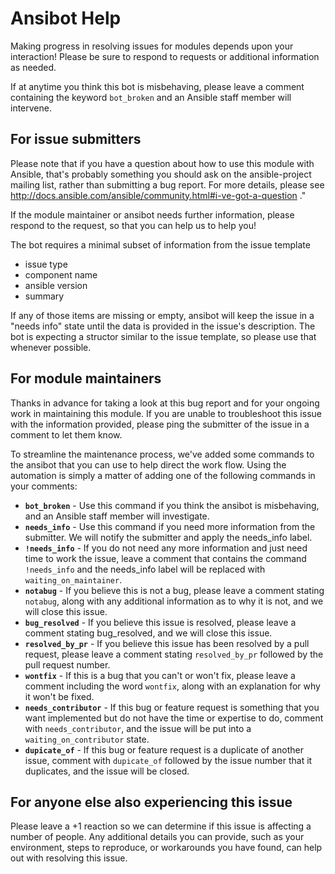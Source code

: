 
# Ansibot Help

Making progress in resolving issues for modules depends upon your interaction! Please be sure to respond to requests or additional information as needed.

If at anytime you think this bot is misbehaving, please leave a comment containing the keyword `bot_broken` and an Ansible staff member will intervene.

## For issue submitters
Please note that if you have a question about how to use this module with Ansible, that's probably something you should ask on the ansible-project mailing list, rather than submitting a bug report. For more details, please see http://docs.ansible.com/ansible/community.html#i-ve-got-a-question ."

If the module maintainer or ansibot needs further information, please respond to the request, so that you can help us to help you! 

The bot requires a minimal subset of information from the issue template 
* issue type
* component name
* ansible version
* summary

If any of those items are missing or empty, ansibot will keep the issue in a "needs info" state until the data is provided in the issue's description. The bot is expecting a structor similar to the issue template, so please use that whenever possible.


## For module maintainers
Thanks in advance for taking a look at this bug report and for your ongoing work in maintaining this module. If you are unable to troubleshoot this issue with the information provided, please ping the submitter of the issue in a comment to let them know. 

To streamline the maintenance process, we've added some commands to the ansibot that you can use to help direct the work flow. Using the automation is simply a matter of adding one of the following commands in your comments:

* **`bot_broken`** - Use this command if you think the ansibot is misbehaving, and an Ansible staff member will investigate.
* **`needs_info`** - Use this command if you need more information from the submitter. We will notify the submitter and apply the needs_info label.
* **`!needs_info`** - If you do not need any more information and just need time to work the issue, leave a comment that contains the command `!needs_info` and the needs_info label will be replaced with `waiting_on_maintainer`.
* **`notabug`** - If you believe this is not a bug, please leave a comment stating `notabug`, along with any additional information as to why it is not, and we will close this issue.
* **`bug_resolved`** - If you believe this issue is resolved, please leave a comment stating bug_resolved, and we will close this issue. 
* **`resolved_by_pr`** - If you believe this issue has been resolved by a pull request, please leave a comment stating `resolved_by_pr` followed by the pull request number. 
* **`wontfix`** - If this is a bug that you can't or won't fix, please leave a comment including the word `wontfix`, along with an explanation for why it won't be fixed.
* **`needs_contributor`** - If this bug or feature request is something that you want implemented but do not have the time or expertise to do, comment with `needs_contributor`, and the issue will be put into a `waiting_on_contributor` state.
* **`dupicate_of`** - If this bug or feature request is a duplicate of another issue, comment with `dupicate_of` followed by the issue number that it duplicates, and the issue will be closed.

## For anyone else also experiencing this issue
Please leave a +1 reaction so we can determine if this issue is affecting a number of people. Any additional details you can provide, such as your environment, steps to reproduce, or workarounds you have found, can help out with resolving this issue.
